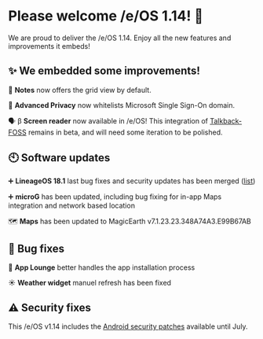 # Please welcome /e/OS 1.14! :rocket:

We are proud to deliver the /e/OS 1.14. Enjoy all the new features and improvements it embeds!

## ✨ We embedded some improvements!

📝 **Notes** now offers the grid view by default.

🔏 **Advanced Privacy** now whitelists Microsoft Single Sign-On domain.

🗣 β **Screen reader** now available in /e/OS! This integration of [Talkback-FOSS](https://github.com/talkback-foss-team/talkback-foss) remains in beta, and will need some iteration to be polished.

## 🕙 Software updates

➕ **LineageOS 18.1** last bug fixes and security updates has been merged ([list](https://review.lineageos.org/q/branch:lineage-18.1+status:merged+after:%222023-06-20+20:44:00+%252B0200%22+before:%222023-07-28+20:19:00+%252B0200%22))

➕ **microG** has been updated, including bug fixing for in-app Maps integration and network based location

🗺️ **Maps** has been updated to MagicEarth v7.1.23.23.348A74A3.E99B67AB

## 🐛 Bug fixes

📲 **App Lounge** better handles the app installation process

☀️ **Weather widget** manuel refresh has been fixed

## ⚠ Security fixes

This /e/OS v1.14 includes the [Android security patches](https://source.android.com/security/bulletin/2023-07-01) available until July.
